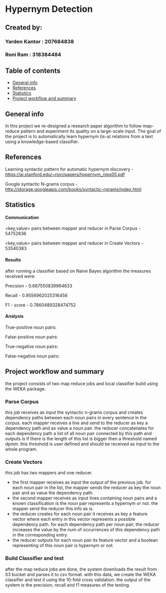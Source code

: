# Hypernym Detection

## Created by:
### Yarden Kantor : 207684838
### Roni Ram : 318384484
## Table of contents
* [General info](#general-info)
* [References](#references)
* [Statistics](#Statistics)
* [Project workflow and summary](#project-workflow-and-summary)


## General info
In this project we re-designed a research paper algorithm to follow map-reduce pattern and experiment its quality on a large-scale input.
The goal of the project is to automatically learn hypernym (is-a) relations from a text using a knowledge-based classifier.  

## References
Learning syntactic pattern for automatic hypernym discovery - https://ai.stanford.edu/~rion/papers/hypernym_nips05.pdf

Google syntactic N-grams corpus -  http://storage.googleapis.com/books/syntactic-ngrams/index.html

## Statistics

#### Communication

<key,value> pairs between mapper and reducer in Parse Corpus - 54752836

<key,value> pairs between mapper and reducer in Create Vectors - 53540383


#### Results
after running a classifier based on Naive Bayes algorithm the measures received were:

Precision - 0.667550839964633

Recall - 0.9556962025316456

F1 - score - 0.7860489328474752

#### Analysis

True-positive noun pairs:

False-positive noun pairs: 

True-negative noun pairs:

False-negative noun pairs: 


## Project workflow and summary
the project consists of two map reduce jobs and local classifier build using the WEKA package. 

### Parse Corpus
this job receives as input the syntactic n-grams corpus and creates dependency paths between each noun pairs in every sentence in the corpus. 
each mapper receives a line and send to the reducer as key a dependency path and as value a noun pair. 
the reducer concatenates for each dependency path a list of all noun pair connected by this path and outputs is if there is the length of this list is bigger then a threshold 
named dpmin. this threshold is user defined and should be received as input to the whole program.


### Create Vectors
this job has two mappers and one reducer. 
- the first mapper receives as input the output of the previous job. for each noun pair in the list, the mapper sends the reducer as key the noun pair and as value the dependency path. 
- the second mapper receives as input lines containing noun pairs and a known classification is the noun pair represents a hypernym or not. the mapper send the reducer 
 this info as is.
- the reducer creates for each noun pair it receives as key a feature vector where each entry in this vector represents a possible dependency path.
for each dependency path per noun pair, the reducer increases the value by the num of occurrences of this dependency path in the corresponding entry.
- the reducer outputs for each noun pair its feature vector and a boolean representing of this noun pair is hypernym or not. 

### Build Classifier and test
after the map reduce jobs are done, the system downloads the result from S3 bucket and parses it to csv format.
with this data, we create the WEKA classifier and test it using the 10-fold cross validation. 
the output of the system is the precision, recall and f1 measures of the testing.  

